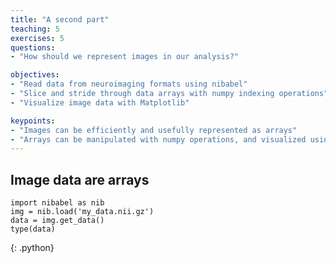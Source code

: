 ```yaml
---
title: "A second part"
teaching: 5
exercises: 5
questions:
- "How should we represent images in our analysis?"

objectives:
- "Read data from neuroimaging formats using nibabel"
- "Slice and stride through data arrays with numpy indexing operations"
- "Visualize image data with Matplotlib"

keypoints:
- "Images can be efficiently and usefully represented as arrays"
- "Arrays can be manipulated with numpy operations, and visualized using Matplotlib"
---
```


## Image data are arrays

~~~
import nibabel as nib
img = nib.load('my_data.nii.gz')
data = img.get_data()
type(data)
~~~
{: .python}

